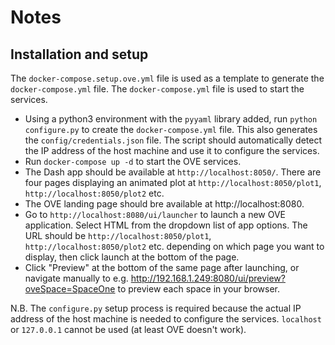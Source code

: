 # Notes

## Installation and setup

The `docker-compose.setup.ove.yml` file is used as a template to generate the `docker-compose.yml` file. The `docker-compose.yml` file is used to start the services. 

- Using a python3 environment with the `pyyaml` library added, run `python configure.py` to create the `docker-compose.yml` file. This also generates the `config/credentials.json` file. The script should automatically detect the IP address of the host machine and use it to configure the services.
- Run `docker-compose up -d` to start the OVE services.
- The Dash app should be available at `http://localhost:8050/`. There are four pages displaying an animated plot at `http://localhost:8050/plot1`, `http://localhost:8050/plot2` etc.
- The OVE landing page should bre available at http://localhost:8080.
- Go to `http://localhost:8080/ui/launcher` to launch a new OVE application. Select HTML from the dropdown list of app options. The URL should be `http://localhost:8050/plot1`, `http://localhost:8050/plot2` etc. depending on which page you want to display, then click launch at the bottom of the page.
- Click "Preview" at the bottom of the same page after launching, or navigate manually to e.g. http://192.168.1.249:8080/ui/preview?oveSpace=SpaceOne to preview each space in your browser.

N.B. The `configure.py` setup process is required because the actual IP address of the host machine is needed to configure the services. `localhost` or `127.0.0.1` cannot be used (at least OVE doesn't work).

